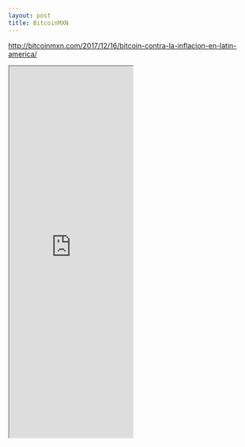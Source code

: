 ```yaml
---
layout: post
title: BitcoinMXN
---
```


http://bitcoinmxn.com/2017/12/16/bitcoin-contra-la-inflacion-en-latin-america/


<iframe width="250" height="750" class="rssdog" src="http://www.rssdog.com/index.htm?url=http%3A%2F%2Fbitcoinmxn.com%2Ffeed%2F&mode=html&showonly=&maxitems=0&showdescs=1&desctrim=0&descmax=0&tabwidth=100%25&linktarget=_blank&textsize=inherit&bordercol=%23d4d0c8&headbgcol=%23999999&headtxtcol=%23ffffff&titlebgcol=%23f1eded&titletxtcol=%23000000&itembgcol=%23ffffff&itemtxtcol=%23000000&ctl=0"></iframe>
